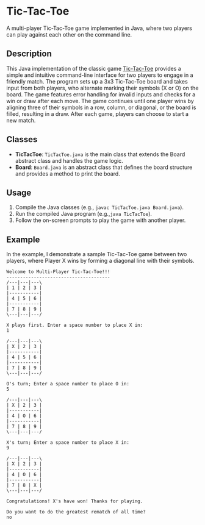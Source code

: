 # Tic-Tac-Toe

A multi-player Tic-Tac-Toe game implemented in Java, where two players can play against each other on the command line.

## Description

This Java implementation of the classic game [Tic-Tac-Toe](https://en.wikipedia.org/wiki/Tic-tac-toe) provides a simple and intuitive command-line interface for two players to engage in a friendly match. The program sets up a 3x3 Tic-Tac-Toe board and takes input from both players, who alternate marking their symbols (X or O) on the board. The game features error handling for invalid inputs and checks for a win or draw after each move. The game continues until one player wins by aligning three of their symbols in a row, column, or diagonal, or the board is filled, resulting in a draw. After each game, players can choose to start a new match.

## Classes

- **TicTacToe**: `TicTacToe.java` is the main class that extends the Board abstract class and handles the game logic.
- **Board**: `Board.java` is an abstract class that defines the board structure and provides a method to print the board.

## Usage

1. Compile the Java classes (e.g., `javac TicTacToe.java Board.java`).
2. Run the compiled Java program (e.g.,`java TicTacToe`).
3. Follow the on-screen prompts to play the game with another player.

## Example

In the example, I demonstrate a sample Tic-Tac-Toe game between two players, where Player X wins by forming a diagonal line with their symbols.

```plaintext
Welcome to Multi-Player Tic-Tac-Toe!!!
--------------------------------------
/---|---|---\
| 1 | 2 | 3 |
|-----------|
| 4 | 5 | 6 |
|-----------|
| 7 | 8 | 9 |
\---|---|---/

X plays first. Enter a space number to place X in:
1

/---|---|---\
| X | 2 | 3 |
|-----------|
| 4 | 5 | 6 |
|-----------|
| 7 | 8 | 9 |
\---|---|---/

O's turn; Enter a space number to place O in:
5

/---|---|---\
| X | 2 | 3 |
|-----------|
| 4 | O | 6 |
|-----------|
| 7 | 8 | 9 |
\---|---|---/

X's turn; Enter a space number to place X in:
9

/---|---|---\
| X | 2 | 3 |
|-----------|
| 4 | O | 6 |
|-----------|
| 7 | 8 | X |
\---|---|---/

Congratulations! X's have won! Thanks for playing.

Do you want to do the greatest rematch of all time?
no
```
